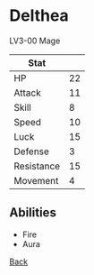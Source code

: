 # Delthea

LV3-00 Mage

| Stat       | <!-- --> |
| ---------- | -------- |
| HP         | 22       |
| Attack     | 11       |
| Skill      | 8        |
| Speed      | 10       |
| Luck       | 15       |
| Defense    | 3        |
| Resistance | 15       |
| Movement   | 4        |

## Abilities

- Fire
- Aura

[Back](../README.md)
